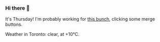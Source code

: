 ### Hi there :wave:

It's Thursday! I'm probably working for [this bunch](https://github.com/kohofinancial), clicking some merge buttons.

Weather in Toronto: clear, at +10°C.
